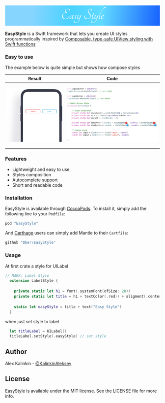 <p align="center"><img src="EasyStyleIcon.png"></a>

**EasyStyle** is a Swift framework that lets you create UI styles programmatically inspired by
[Composable, type-safe UIView styling with Swift functions]( https://medium.cobeisfresh.com/composable-type-safe-uiview-styling-with-swift-functions-8be417da947f)

### Easy to use
The example below is quite simple but shows how compose styles

| Result | Code |
| --- | --- |
| <p align="center"><img src="Example.png"></a> | <p align="center"><img src="CodeExample.png"></a>|

### Features
* Lightweight and easy to use
* Styles composition
* Autocomplete support
* Short and readable code

### Installation
EasyStyle is available through [CocoaPods](http://cocoapods.org). To install
it, simply add the following line to your `Podfile`:

```ruby
pod "EasyStyle"
```

And [Carthage](https://github.com/Carthage/Carthage) users can simply add Mantle to their `Cartfile`:

```ruby
github "0ber/EasyStyle"

```

### Usage

At first crate a style for UILabel

```swift
// MARK: Label Style
  extension LabelStyle {

    private static let h1 = font(.systemFont(ofSize: 28))
    private static let title = h1 + textColor(.red)) + aligment(.center)

    static let easyStyle = title + text("Easy Style")
  }
```

when just set style to label

```swift
  let titleLabel = UILabel()
  titleLabel.setStyle(.easyStyle) // set style
```

## Author

Alex Kalinkin - [@KalinkinAleksey](https://twitter.com/KalinkinAleksey)

## License

EasyStyle is available under the MIT license. See the LICENSE file for more info.
